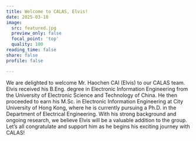 ```yaml
---
title: Welcome to CALAS, Elvis!
date: 2025-03-18
image:
  src: featured.jpg
  preview_only: false
  focal_point: 'top'
  quality: 100
reading_time: false
share: false
profile: false

---
```


<!--more-->

We are delighted to welcome Mr. Haochen CAI (Elvis) to our CALAS team. Elvis received his B.Eng. degree in Electronic Information Engineering from the University of Electronic Science and Technology of China. He then proceeded to earn his M.Sc. in Electronic Information Engineering at City University of Hong Kong, where he is currently pursuing a Ph.D. in the Department of Electrical Engineering. With his strong background and ongoing research, we believe Elvis will be a valuable addition to the group. Let’s all congratulate and support him as he begins his exciting journey with CALAS!
